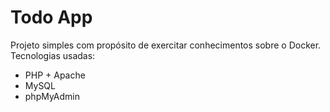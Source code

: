 # Todo App

Projeto simples com propósito de exercitar conhecimentos sobre o Docker. Tecnologias usadas:
- PHP + Apache
- MySQL
- phpMyAdmin
